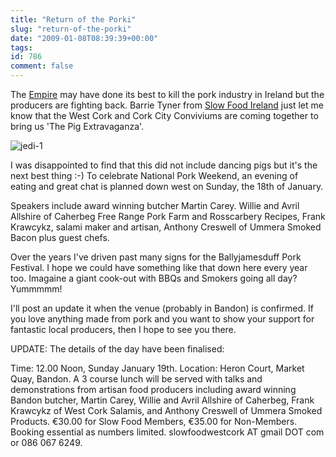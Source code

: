 ```yaml
---
title: "Return of the Porki"
slug: "return-of-the-porki"
date: "2009-01-08T08:39:39+00:00"
tags:
id: 786
comment: false
---
```


The [Empire](http://www.fsai.ie/) may have done its best to kill the pork industry in Ireland but the producers are fighting back. Barrie Tyner from [Slow Food Ireland](http://www.slowfoodireland.com/) just let me know that the West Cork and Cork City Conviviums are coming together to bring us 'The Pig Extravaganza'.

![jedi-1](https://d1tidq54inel9p.cloudfront.net/wp-content/uploads/2009/01/jedi-1.jpg "jedi-1")

I was disappointed to find that this did not include dancing pigs but it's the next best thing :-) To celebrate National Pork Weekend, an evening of eating and great chat is planned down west on Sunday, the 18th of January.

Speakers include award winning butcher Martin Carey. Willie and Avril Allshire of Caherbeg Free Range Pork Farm and Rosscarbery Recipes, Frank Krawcykz, salami maker and artisan, Anthony Creswell of Ummera Smoked Bacon plus guest chefs.

Over the years I've driven past many signs for the Ballyjamesduff Pork Festival. I hope we could have something like that down here every year too. Imagaine a giant cook-out with BBQs and Smokers going all day? Yummmmm!

I'll post an update it when the venue (probably in Bandon) is confirmed. If you love anything made from pork and you want to show your support for fantastic local producers, then I hope to see you there.

UPDATE: The details of the day have been finalised:

Time: 12.00 Noon, Sunday January 19th. Location: Heron Court, Market Quay, Bandon. A 3 course lunch will be served with talks and demonstrations from artisan food producers including award winning Bandon butcher, Martin Carey, Willie and Avril Allshire of Caherbeg, Frank Krawcykz of West Cork Salamis, and Anthony Creswell of Ummera Smoked Products. €30.00 for Slow Food Members, €35.00 for Non-Members. Booking essential as numbers limited. slowfoodwestcork AT gmail DOT com or 086 067 6249.
